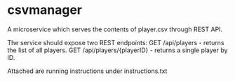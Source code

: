 # csvmanager
A microservice which serves the contents of player.csv through REST API.

The service should expose two REST endpoints:
GET /api/players - returns the list of all players.
GET /api/players/{playerID} - returns a single player by ID.

Attached are running instructions under instructions.txt
